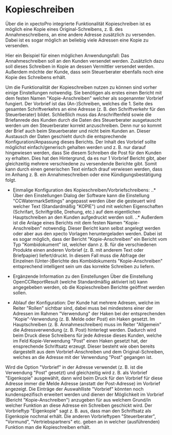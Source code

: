 # Kopieschreiben

Über die in xpectoPro integrierte Funktionalität Kopieschreiben ist es möglich eine Kopie eines Original-Schreibens, z. B. des Annahmeschreibens, an eine andere Adresse zusätzlich zu versenden.
Dabei ist es sogar möglich an beliebig viele Adressen eine Kopie zu versenden.

Hier ein Beispiel für einen möglichen Anwendungsfall:
Das Annahmeschreiben soll an den Kunden versendet werden.
Zusätzlich dazu soll dieses Schreiben in Kopie an dessen Vermittler versendet werden.
Außerdem möchte der Kunde, dass sein Steuerberater ebenfalls noch eine Kopie des Schreibens erhält.

Um die Funktionalität der Kopieschreiben nutzen zu können sind vorher einige Einstellungen notwendig.
Sie benötigen als erstes einen Bericht mit dem festen Namen "Kopie-Anschreiben" welcher als sogenannter Vorbrief fungiert.
Der Vorbrief ist das (An-)Schreiben, welches die 1. Seite des gesamten Schriftverkehrs an eine Adresse (z. B. den Schriftverkehr für den Steuerberater) bildet.
Schließlich muss das Anschriftenfeld sowie die Briefanrede des Kunden durch die Daten des Steuerberater ausgetauscht werden um den Steuerberater korrekt anzuschreiben.
Denn nur so kommt der Brief auch beim Steuerberater und nicht beim Kunden an.
Dieser Austausch der Daten geschieht durch die entsprechende Konfiguration/Anpassung dieses Berichts.
Der Inhalt des Vorbrief sollte möglichst einfach/generisch gehalten werden und z. B. nur darauf hingewiesen werden, dass Sie diesem Schreiben die Post für den Kunden xy erhalten.
Dies hat den Hintergrund, da es nur 1 Vorbrief Bericht gibt, aber gleichzeitig mehrere verschiedene zu versendende Berichte gibt.
Somit kann durch einen generischen Text einfach drauf verwiesen werden, dass im Anhang z. B. ein Annahmeschreiben oder eine Kündigungsbestätigung folgt.


* Einmalige Konfiguration des Kopieschreiben/Vorbriefschreibens:
..* Über den Einstellungen Dialog der Software kann die Einstellung "CCWatermarkSettings" angepasst werden über die gesteuert wird welcher Text (Standardmäßig "KOPIE") und mit welchen Eigenschaften (Schrifart, Schriftgröße, Drehung, etc.) auf dem eigentlichen Hauptschreiben an den Kunden aufgedruckt werden soll.
..* Außerdem ist die Anlage eines Berichts mit dem festen Namen "Kopie-Anschreiben" notwendig.
Dieser Bericht kann selbst angelegt werden oder aber aus den xpecto Vorlagen heruntergeladen werden. Dabei ist es sogar möglich, dass der Bericht "Kopie-Anschreiben" ein Bericht vom Typ "Kombidokument" ist, welcher dann z. B. für die verschiedenen Produkte einen anderen Vorbrief (z. B. mit anderem Text oder Briefpapier) liefert/druckt.
In diesem Fall muss die Abfrage der Einzelnen (Unter-)Berichte des Kombidokuments "Kopie-Anschreiben" entsprechend intelligent sein um das korrekte Schreiben zu liefern.

* Ergänzende Information zu den Einstellungen
Über die Einstellung OpenCCReportResult (welche Standardmäßig aktiviert ist) kann angegebeben werden, ob die Kopieschreiben Berichte geöffnet werden sollen.


* Ablauf der Konfiguration:
Der Kunde hat mehrere Adresen, welche im Reiter "Rollen" sichtbar sind, dabei muss bei mindestens einer der Adressen im Rahmen "Verwendung" der Haken bei der entsprechenden "Kopie"-Verwendung (z. B. Melde oder Post) ein Haken gesetzt.
Im Hauptschreiben (z. B. Annahmeschreiben) muss im Reiter "Allgemein" die Adressverwendung (z. B. Post) hinterlegt werden. Dadurch wird beim Druck diese Schreibens für jede Adresse dieses Kunden, welche im Feld Kopie-Verwendung "Post" einen Haken gesetzt hat, der ensprechende Schriftsatz erzeugt. Dieser besteht wie oben bereits dargestellt aus dem Vorbrief-Anschreiben und dem Original-Schreiben, welches an die Adresse mit der Verwendung "Post" gegangen ist.


Wird die Option "Vorbrief" in der Adresse verwendet (z. B. ist die Verwendung "Post" gesetzt) und gleichzeitig wird z. B. als Vorbrief "Eigenkopie" ausgewählt, dann wird beim Druck für den Vorbrief für diese Adresse immer die Melde Adresse (anstatt der Post-Adresse) im Vorbrief angezeigt.
Die Einträge der Auswahlliste "Vorbrief" könnten noch kundenspezifisch erweitert werden und dienen der Möglichkeit im Vorbrief (Bericht "Kopie-Anschreiben") anzugeben für aus welchem Grund/in welcher Funktion an diese Adresse ein Schreiben geschickt wird. 
Der Vorbrieftyp "Eigenkopie" sagt z. B. aus, dass man den Schriftsatz als Eigenkopie nochmal erhält.
Die anderen Vorbrieftypen "Steuerberater", "Vormund", "Vertriebspartners" etc. geben an in welcher (ausführenden) Funktion man die Kopieschreiben erhält.
